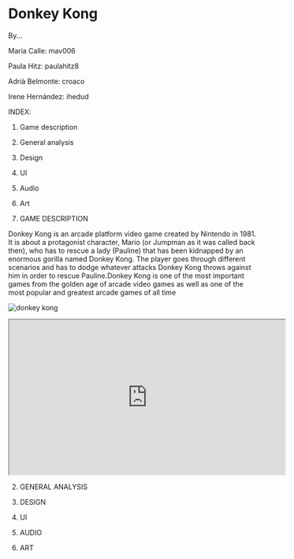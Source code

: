 # Donkey Kong




By...  


Maria Calle: mav006 


Paula Hitz: paulahitz8


Adrià Belmonte: croaco


Irene Hernández: ihedud 




<insert photo here>




INDEX:<br/> 


 

1. Game description<br/>  



2. General analysis<br/>  



3. Design<br/>  



4. UI<br/>  



5. Audio<br/>  



6. Art<br/>  



1. GAME DESCRIPTION<br/>  



Donkey Kong is an arcade platform video game created by Nintendo in 1981. It is about a protagonist character, Mario (or Jumpman as it was called back then), who has to rescue a lady (Pauline) that has been kidnapped by an enormous gorilla named Donkey Kong. The player goes through different scenarios and has to dodge whatever attacks Donkey Kong throws against him in order to rescue Pauline.Donkey Kong is one of the most important games from the golden age of arcade video games as well as one of the most popular and greatest arcade games of all time<br/>  


![donkey kong](https://user-images.githubusercontent.com/59050152/75244317-e3cc0e00-57cb-11ea-921b-a0ef27110eb9.jpg)  


<iframe width="560" height="315" src="https://www.youtube.com/embed/rYNMatF5hcU?start=17">
</iframe>  



2. GENERAL ANALYSIS<br/>



3. DESIGN<br/>  



4. UI<br/>  



5. AUDIO<br/>  



6. ART 
